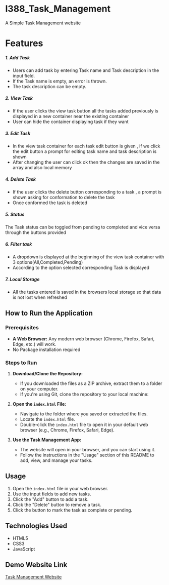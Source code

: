 # I388_Task_Management

A Simple Task Management website 

# Features

##### 1. Add Task

* Users can add task by entering Task name and Task description in the input field.
* If the Task name is empty, an error is thrown.
* The task description can be empty.

##### 2. View Task

* If the user clicks the view task button all the tasks added previously is displayed in a new container near the existing container
* User can hide the container displaying task if they want

##### 3. Edit Task

* In the view task container for each task edit button is given , if we click the edit button a prompt for editing task name and task description is shown
* After changing the user can click ok then the changes are saved in the array and also local memory

##### 4. Delete Task

* If the user clicks the delete button corresponding to a task , a prompt is shown asking for conformation to delete the task
* Once conformed the task is deleted

##### 5. Status

The Task status can be toggled from pending to completed and vice versa through the buttons provided

##### 6. Filter task

* A dropdown is displayed at the beginning of the view task container with 3 options(All,Completed,Pending)
* According to the option selected corresponding Task is displayed

##### 7. Local Storage

* All the tasks entered is saved in the browsers local storage so that data is not lost when refreshed

## How to Run the Application

### Prerequisites

* **A Web Browser:** Any modern web browser (Chrome, Firefox, Safari, Edge, etc.) will work.
* No Package installation required

### Steps to Run
1.  **Download/Clone the Repository:**
    * If you downloaded the files as a ZIP archive, extract them to a folder on your computer.
    * If you're using Git, clone the repository to your local machine:
       

2.  **Open the `index.html` File:**
    * Navigate to the folder where you saved or extracted the files.
    * Locate the `index.html` file.
    * Double-click the `index.html` file to open it in your default web browser (e.g., Chrome, Firefox, Safari, Edge).

3.  **Use the Task Management App:**
    * The website will open in your browser, and you can start using it.
    * Follow the instructions in the "Usage" section of this README to add, view, and manage your tasks.

## Usage

1.  Open the `index.html` file in your web browser.
2.  Use the input fields to add new tasks.
3.  Click the "Add" button to add a task.
4.  Click the "Delete" button to remove a task.
5.  Click the button to mark the task as complete or pending.

## Technologies Used

* HTML5
* CSS3
* JavaScript

## Demo Website Link
[Task Management Website](https://thanzia31.github.io/I388_Task_Management/)
